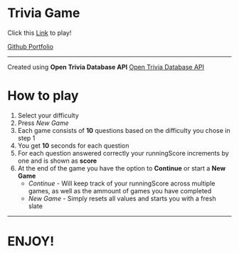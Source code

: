 # Trivia Game

Click this [Link](https://defiledspec.github.io/Trivia-Game) to play!

[Github Portfolio](https://defiledspec.github.io/)

----
Created using **Open Trivia Database API**
[Open Trivia Database API](https://opentdb.com)

# How to play

1. Select your difficulty
2. Press *New Game*
3. Each game consists of **10** questions based on the difficulty you chose in step 1
4. You get **10** seconds for each question
5. For each question answered correctly your runningScore increments by one and is shown as **score**
6. At the end of the game you have the option to **Continue** or start a **New Game**
    * *Continue* - Will keep track of your runningScore across multiple games, as well as the ammount of games you have completed
    * *New Game* - Simply resets all values and starts you with a fresh slate


---
# ENJOY! 
